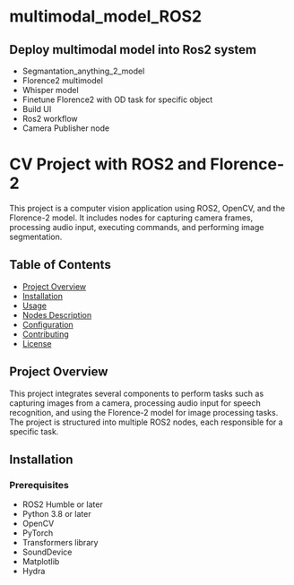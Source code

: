 # multimodal_model_ROS2
## Deploy multimodal model into Ros2 system
- Segmantation_anything_2_model
- Florence2 multimodel
- Whisper model
- Finetune Florence2 with OD task for specific object
- Build UI
- Ros2 workflow
- Camera Publisher node


# CV Project with ROS2 and Florence-2

This project is a computer vision application using ROS2, OpenCV, and the Florence-2 model. It includes nodes for capturing camera frames, processing audio input, executing commands, and performing image segmentation.

## Table of Contents

- [Project Overview](#project-overview)
- [Installation](#installation)
- [Usage](#usage)
- [Nodes Description](#nodes-description)
- [Configuration](#configuration)
- [Contributing](#contributing)
- [License](#license)

## Project Overview

This project integrates several components to perform tasks such as capturing images from a camera, processing audio input for speech recognition, and using the Florence-2 model for image processing tasks. The project is structured into multiple ROS2 nodes, each responsible for a specific task.

## Installation

### Prerequisites

- ROS2 Humble or later
- Python 3.8 or later
- OpenCV
- PyTorch
- Transformers library
- SoundDevice
- Matplotlib
- Hydra

